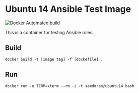 # Ubuntu 14 Ansible Test Image #
[![Docker Automated build](https://img.shields.io/docker/automated/samdoran/ubuntu14-ansible.svg?maxAge=2592000)](https://hub.docker.com/r/samdoran/ubuntu14-ansible/)

This is a container for testing Ansible roles.

## Build ##

    docker build -t [image tag] -f [dockefile] .

## Run ##

    docker run -e TERM=xterm --rm -i -t samdoran/ubuntu14 bash
